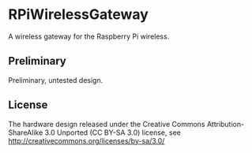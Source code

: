 # RPiWirelessGateway

A wireless gateway for the Raspberry Pi wireless.

## Preliminary

Preliminary, untested design.

## License

The hardware design released under the Creative Commons Attribution-ShareAlike 
3.0 Unported (CC BY-SA 3.0) license, see 
http://creativecommons.org/licenses/by-sa/3.0/

